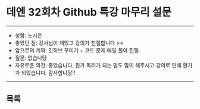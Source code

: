 # 데엔 32회차 Github 특강 마무리 설문
---
- 성함: 노시은 
- 좋았던 점: 강사님이 재밌고 강의가 친절합니다 >< 
- 앞으로의 계획: 깃허브 꾸미기 + 코드 문제 매일 풀이 진행. 
- 질문: 없습니당 
- 자유로운 의견: 좋았습니다, 뭔가 독려가 되는 말도 많이 해주시고 강의로 인해 환기가 되었습니다. 감사합니당!!
----
## 목록
